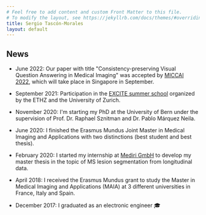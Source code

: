 ```yaml
---
# Feel free to add content and custom Front Matter to this file.
# To modify the layout, see https://jekyllrb.com/docs/themes/#overriding-theme-defaults
title: Sergio Tascón-Morales
layout: default
---
```


## News

- June 2022: Our paper with title "Consistency-preserving Visual Question Answering in Medical Imaging" was accepted by [MICCAI 2022](https://conferences.miccai.org/2022/en/), which will take place in Singapore in September.

- September 2021: Participation in the [EXCITE summer school](https://excite.ethz.ch/education/summer-school.html) organized by the ETHZ and the University of Zurich.

- November 2020: I'm starting my PhD at the University of Bern under the supervision of Prof. Dr. Raphael Sznitman and Dr. Pablo Márquez Neila.

- June 2020: I finished the Erasmus Mundus Joint Master in Medical Imaging and Applications with two distinctions (best student and best thesis).

- February 2020: I started my internship at [Mediri GmbH](https://mediri.com/en/medical-imaging-translating-research-into-application/) to develop my master thesis in the topic of MS lesion segmentation from longitudinal data.

- April 2018: I received the Erasmus Mundus grant to study the Master in Medical Imaging and Applications (MAIA) at 3 different universities in France, Italy and Spain.

- December 2017: I graduated as an electronic engineer 🎓

